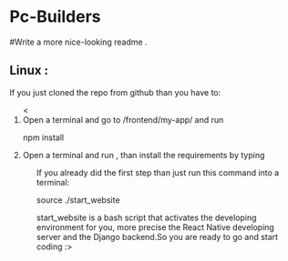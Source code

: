 # Pc-Builders
#Write a more nice-looking readme .
<h2> Linux : </h2> 
If you just cloned the repo from github than you have to:
<ol>
<
 <li> 
 Open a terminal and go to /frontend/my-app/ and run 
 	<p>
 	npm install
 	<p/>
 <li/>
 Open a terminal and run <source ./backend/bin/activate> , than install the requirements by typing <pip install -r REQUIREMENTS.TXT>
<ol>
If you already did the first step than just run this command into a terminal:

 source ./start_website
 
 start_website is a bash script that activates the developing environment for you, more  precise
 the React Native developing server and the Django backend.So you are ready to go and start coding :>
 
 
  



